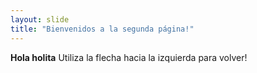 ```yaml
---
layout: slide
title: "Bienvenidos a la segunda página!"
---
```

**Hola holita**
Utiliza la flecha hacia la izquierda para volver!

